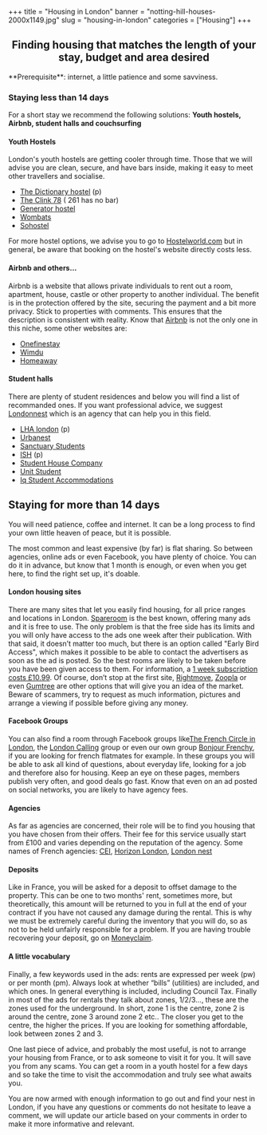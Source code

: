 ﻿+++
title = "Housing in London"
banner = "notting-hill-houses-2000x1149.jpg"
slug = "housing-in-london"
categories = ["Housing"]
+++

<center><h2><strong>Finding housing that matches the length of your stay, budget and area desired</strong></h2></center>

<!-- This is the markdown option... not centred, but H2 and bold -->
<!-- ## **Trouver un logement correspondant a la durée du séjour, au budget et quartier souhaité** --> **Prerequisite**: internet, a little patience and some savviness.

### **Staying less than 14 days**

For a short stay we recommend the following solutions: **Youth hostels, Airbnb, student halls and couchsurfing**

#### Youth Hostels

London's youth hostels are getting cooler through time. Those that we will advise you are clean, secure, and have bars inside, making it easy to meet other travellers and socialise. <ul><li> <a href="https://thedictionaryhostel.com/en/">The Dictionary hostel</a> (p)</li><li><a href="https://www.clinkhostels.com/">The Clink 78</a><a href="https://www.clinkhostels.com/"></a> ( 261 has no bar)</li><li><a href="https://generatorhostels.com/destinations/london">Generator hostel</a></li><li><a href="https://www.wombats-hostels.com/">Wombats</a></li><li><a href="https://www.sohostel.co.uk/">Sohostel</a></li></ul>

For more hostel options, we advise you to go to <a href="http://www.hostelworld.com/">Hostelworld.com</a> but in general, be aware that booking on the hostel's website directly costs less.

#### Airbnb and others...

Airbnb is a website that allows private individuals to rent out a room, apartment, house, castle or other property to another individual. The benefit is in the protection offered by the site, securing the payment and a bit more privacy. Stick to properties with comments. This ensures that the description is consistent with reality. Know that <a href="https://www.airbnb.co.uk/">Airbnb</a> is not the only one in this niche, some other websites are:<ul><li><a href="https://www.onefinestay.com/">Onefinestay</a><a href="https://www.onefinestay.com/"></a></li><li><a href="http://www.wimdu.com/">Wimdu</a><a href="http://www.wimdu.com/"></a></li><li><a href="https://www.homeaway.com/">Homeaway</a><a href="https://www.homeaway.com/"></a></li></ul>

#### Student halls

There are plenty of student residences and below you will find a list of recommanded ones. If you want professional advice, we suggest <a href="http://www.londonnest.com/">Londonnest</a> which is an agency that can help you in this field.

* <a href="http://lhalondon.com/">LHA london</a> (p)
* <a href="http://uk.urbanest.com/">Urbanest</a>
* <a href="https://www.sanctuary-students.com/student-accommodation/london">Sanctuary Students</a>
* <a href="https://ish.org.uk/">ISH</a> (p)
* <a href="http://thestudenthousingcompany.com/">Student House Company</a>
* <a href="http://www.unitestudents.com/london">Unit Student</a>
* <a href="https://www.chapter-living.com/">Iq Student Accommodations</a>

## Staying for more than 14 days

You will need patience, coffee and internet. It can be a long process to find your own little heaven of peace, but it is possible.

The most common and least expensive (by far) is flat sharing. So between agencies, online ads or even Facebook, you have plenty of choice. You can do it in advance, but know that 1 month is enough, or even when you get here, to find the right set up, it's doable.

#### London housing sites

There are many sites that let you easily find housing, for all price ranges and locations in London. <a href="https://www.spareroom.co.uk/">Spareroom</a> is the best known, offering many ads and it is free to use. The only problem is that the free side has its limits and you will only have access to the ads one week after their publication. With that said, it doesn’t matter too much, but there is an option called "Early Bird Access", which makes it possible to be able to contact the advertisers as soon as the ad is posted. So the best rooms are likely to be taken before you have been given access to them. For information, a <a href="https://www.spareroom.co.uk/content/infowebsitehelp/how-the-site-works">1 week subscription costs £10.99</a>. Of course, don’t stop at the first site, <a href="http://www.rightmove.co.uk/">Rightmove</a>, <a href="http://www.zoopla.co.uk/">Zoopla</a> or even <a href="http://gumtree.com">Gumtree</a> are other options that will give you an idea of ​​the market.
<br>
Beware of scammers, try to request as much information, pictures and arrange a viewing if possible before giving any money.

#### Facebook Groups

 You can also find a room through Facebook groups like<a href="https://www.facebook.com/groups/LECERCLEDESFRANCAISALONDRES/">The French Circle in London</a>, the <a href="https://www.facebook.com/groups/soireelondoncalling/">London Calling</a> group or even our own group <a href="https://www.facebook.com/groups/171123389660775/">Bonjour Frenchy</a>, if you are looking for french flatmates for example.
In these groups you will be able to ask all kind of questions, about everyday life, looking for a job and therefore also for housing. Keep an eye on these pages, members publish very often, and good deals go fast. Know that even on an ad posted on social networks, you are likely to have agency fees.

#### Agencies

As far as agencies are concerned, their role will be to find you housing that you have chosen from their offers. Their fee for this service usually start from £100 and varies depending on the reputation of the agency. Some names of French agencies: <a href="http://www.cei-work-travel-study.com/en/accommodations/london">CEI</a>, <a href="http://horizonlondon.com/fr/accueil/">Horizon London</a>, <a href="http://www.londonnest.com/">London nest</a>

#### Deposits

 Like in France, you will be asked for a deposit to offset damage to the property. This can be one to two months' rent, sometimes more, but theoretically, this amount will be returned to you in full at the end of your contract if you have not caused any damage during the rental. This is why we must be extremely careful during the inventory that you will do, so as not to be held unfairly responsible for a problem. If you are having trouble recovering your deposit, go on <a href="https://www.moneyclaim.gov.uk/web/mcol/welcome">Moneyclaim</a>.

#### A little vocabulary

Finally, a few keywords used in the ads: rents are expressed per week (pw) or per month (pm). Always look at whether “bills” (utilities) are included, and which ones. In general everything is included, including Council Tax. Finally in most of the ads for rentals they talk about zones, 1/2/3..., these are the zones used for the underground. In short, zone 1 is the centre, zone 2 is around the centre, zone 3 around zone 2 etc.. The closer you get to the centre, the higher the prices. If you are looking for something affordable, look between zones 2 and 3.

One last piece of advice, and probably the most useful, is not to arrange your housing from France, or to ask someone to visit it for you. It will save you from any scams. You can get a room in a youth hostel for a few days and so take the time to visit the accommodation and truly see what awaits you.

You are now armed with enough information to go out and find your nest in London, if you have any questions or comments do not hesitate to leave a comment, we will update our article based on your comments in order to make it more informative and relevant.
